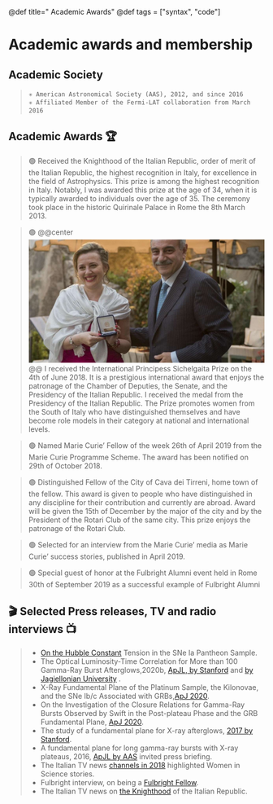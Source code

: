 
@def title=" Academic Awards"
@def tags = ["syntax", "code"]

# Academic awards and membership

##   Academic Society 
>     ✳️ American Astronomical Society (AAS), 2012, and since 2016
>     ✳️ Affiliated Member of the Fermi-LAT collaboration from March 2016

##  Academic Awards 🏆


>🟢 Received the Knighthood of the Italian Republic, order of merit of the Italian Republic, the highest recognition in Italy, for excellence in the field of Astrophysics. This prize is among the highest recognition in Italy. Notably, I was awarded this prize at the age of 34, when it is typically awarded to individuals over the age of 35. The ceremony took place in the historic Quirinale Palace in Rome the 8th March 2013.

>🟢  @@center ![](/assets/la_sitta.jpg) @@ 
>I received the International Principess Sichelgaita Prize on the 4th of June 2018. It is a prestigious international award that enjoys the patronage of the Chamber of Deputies, the Senate, and the Presidency of the Italian Republic. I received the medal from the Presidency of the Italian Republic. The Prize promotes women from the South of Italy who have distinguished themselves and have become role models in their category at national and international levels.

>🟢 Named Marie Curie’ Fellow of the week 26th of April 2019 from the Marie Curie Programme Scheme. The award has been notified on 29th of October 2018.

>🟢 Distinguished Fellow of the City of Cava dei Tirreni, home town of the fellow. This award is given to people who have distinguished in any discipline for their contribution and currently are abroad. Award will be given the 15th of December by the major of the city and by the President of the Rotari Club of the same city. This prize enjoys the patronage of the Rotari Club.

>🟢 Selected for an interview from the Marie Curie’ media as Marie Curie’ success stories, published in April 2019.

>🟢 Special guest of honor at the Fulbright Alumni event held in Rome 30th of September 2019 as a successful example of Fulbright Alumni

## 🎬 Selected Press releases, TV and radio interviews  📺
>- [On the Hubble Constant](https://tinyurl.com/n7sf5prb) Tension in the SNe Ia Pantheon Sample.
>- The Optical Luminosity-Time Correlation for More than 100 Gamma-Ray Burst Afterglows,2020b, [ApJL, by Stanford](https://tinyurl.com/54wn5mnd) and [by Jagiellonian University](https://tinyurl.com/wxbunnjs) .
>- X-Ray Fundamental Plane of the Platinum Sample, the Kilonovae, and the SNe Ib/c Associated with GRBs,[ApJ 2020](https://tinyurl.com/4kfvsttz).
>- On the Investigation of the Closure Relations for Gamma-Ray Bursts Observed by Swift in the Post-plateau Phase and the GRB Fundamental Plane, [ApJ 2020](https://tinyurl.com/vkfyksha).
>- The study of a fundamental plane for X-ray afterglows, [2017 by Stanford](https://tinyurl.com/ux2yhpyu).
>- A fundamental plane for long gamma-ray bursts with X-ray plateaus, 2016, [ApJL by AAS](https://tinyurl.com/6pv7c33d) invited press briefing.
>- The Italian TV news [channels in 2018](https://tinyurl.com/4t6xabz3) highlighted Women in Science stories.
>- Fulbright interview, on being a [Fulbright Fellow](https://tinyurl.com/7ssjmwfa).
>- The Italian TV news on [the Knighthood](https://tinyurl.com/ja6zjyw) of the Italian Republic.
 
